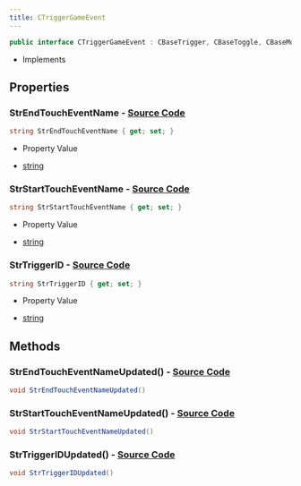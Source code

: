 ```yaml
---
title: CTriggerGameEvent
---
```


```csharp
public interface CTriggerGameEvent : CBaseTrigger, CBaseToggle, CBaseModelEntity, CBaseEntity, CEntityInstance, ISchemaClass<CEntityInstance>, ISchemaClass<CBaseEntity>, ISchemaClass<CBaseModelEntity>, ISchemaClass<CBaseToggle>, ISchemaClass<CBaseTrigger>, ISchemaClass<CTriggerGameEvent>, ISchemaField, ISchemaClass, INativeHandle
```

- Implements

## Properties

### **StrEndTouchEventName** - [Source Code](https://github.com/swiftly-solution/swiftlys2/blob/main/managed/src/SwiftlyS2.Generated/Schemas/Interfaces/CTriggerGameEvent.cs#L18)

```csharp
string StrEndTouchEventName { get; set; }
```

- Property Value

- [string](https://learn.microsoft.com/dotnet/api/system.string)

### **StrStartTouchEventName** - [Source Code](https://github.com/swiftly-solution/swiftlys2/blob/main/managed/src/SwiftlyS2.Generated/Schemas/Interfaces/CTriggerGameEvent.cs#L16)

```csharp
string StrStartTouchEventName { get; set; }
```

- Property Value

- [string](https://learn.microsoft.com/dotnet/api/system.string)

### **StrTriggerID** - [Source Code](https://github.com/swiftly-solution/swiftlys2/blob/main/managed/src/SwiftlyS2.Generated/Schemas/Interfaces/CTriggerGameEvent.cs#L20)

```csharp
string StrTriggerID { get; set; }
```

- Property Value

- [string](https://learn.microsoft.com/dotnet/api/system.string)

## Methods

### **StrEndTouchEventNameUpdated()** - [Source Code](https://github.com/swiftly-solution/swiftlys2/blob/main/managed/src/SwiftlyS2.Generated/Schemas/Interfaces/CTriggerGameEvent.cs#L23)

```csharp
void StrEndTouchEventNameUpdated()
```

### **StrStartTouchEventNameUpdated()** - [Source Code](https://github.com/swiftly-solution/swiftlys2/blob/main/managed/src/SwiftlyS2.Generated/Schemas/Interfaces/CTriggerGameEvent.cs#L22)

```csharp
void StrStartTouchEventNameUpdated()
```

### **StrTriggerIDUpdated()** - [Source Code](https://github.com/swiftly-solution/swiftlys2/blob/main/managed/src/SwiftlyS2.Generated/Schemas/Interfaces/CTriggerGameEvent.cs#L24)

```csharp
void StrTriggerIDUpdated()
```

